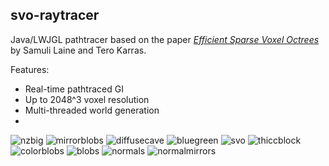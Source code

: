 ## svo-raytracer

Java/LWJGL pathtracer based on the paper [_Efficient Sparse Voxel Octrees_](https://research.nvidia.com/sites/default/files/pubs/2010-02_Efficient-Sparse-Voxel/laine2010tr1_paper.pdf) by Samuli Laine and Tero Karras.

Features:
 - Real-time pathtraced GI
 - Up to 2048^3 voxel resolution
 - Multi-threaded world generation
 - 
![nzbig](https://github.com/dyoo47/svo-raytracer/assets/34610019/9cf77dd4-1cfc-4f0a-a6e9-167ee0960fb6)
![mirrorblobs](https://user-images.githubusercontent.com/34610019/152625682-f5c9907c-8f21-4df4-8cae-b2030b4c77fd.png)
![diffusecave](https://user-images.githubusercontent.com/34610019/152625691-df326ccf-974d-4f6f-8855-28efb2e174d2.png)
![bluegreen](https://user-images.githubusercontent.com/34610019/118948016-be657b80-b90c-11eb-9128-9fbd6fb22f8d.png)
![svo](https://user-images.githubusercontent.com/34610019/118948027-c2919900-b90c-11eb-992f-d8f87df4d269.png)
![thiccblock](https://user-images.githubusercontent.com/34610019/118949025-b3f7b180-b90d-11eb-82cf-752452898c15.png)
![colorblobs](https://user-images.githubusercontent.com/34610019/137646215-fbc8922a-d08e-4e0b-b5c0-5004472de030.png)
![blobs](https://user-images.githubusercontent.com/34610019/119221525-afb1cc80-baa4-11eb-97f6-cd3b8ac5e4a1.png)
![normals](https://user-images.githubusercontent.com/34610019/152762625-7eb71a15-6609-40ec-9403-ba9a8b4b598a.png)
![normalmirrors](https://user-images.githubusercontent.com/34610019/152762634-831ba6b7-7f7e-4334-885f-06ffa11b9cec.png)
